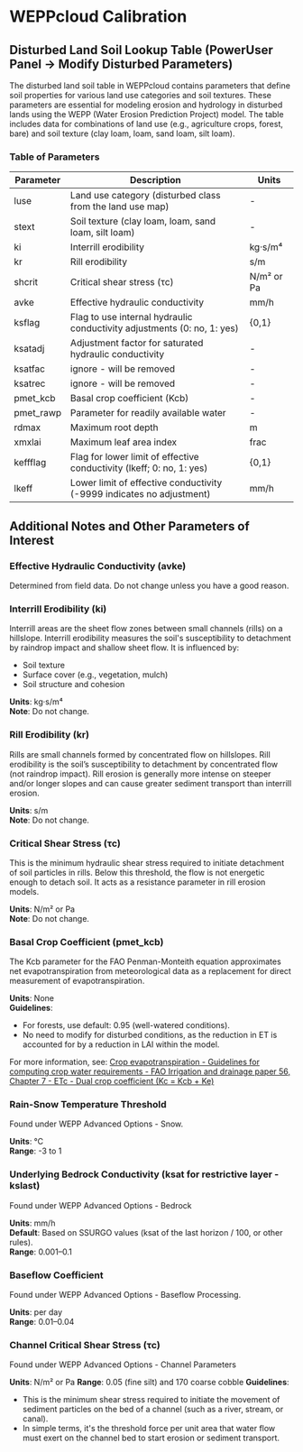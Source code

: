 # WEPPcloud Calibration 


## Disturbed Land Soil Lookup Table (PowerUser Panel → Modify Disturbed Parameters)

The disturbed land soil table in WEPPcloud contains parameters that define soil properties for various land use categories and soil textures. These parameters are essential for modeling erosion and hydrology in disturbed lands using the WEPP (Water Erosion Prediction Project) model. The table includes data for combinations of land use (e.g., agriculture crops, forest, bare) and soil texture (clay loam, loam, sand loam, silt loam).

### Table of Parameters

| Parameter     | Description                                                              | Units        |
|---------------|--------------------------------------------------------------------------|--------------|
| luse          | Land use category (disturbed class from the land use map)                | -            |
| stext         | Soil texture (clay loam, loam, sand loam, silt loam)                     | -            |
| ki            | Interrill erodibility                                                   | kg·s/m⁴      |
| kr            | Rill erodibility                                                        | s/m          |
| shcrit        | Critical shear stress (τc)                                               | N/m² or Pa   |
| avke          | Effective hydraulic conductivity                                        | mm/h         |
| ksflag        | Flag to use internal hydraulic conductivity adjustments (0: no, 1: yes) | {0,1}        |
| ksatadj       | Adjustment factor for saturated hydraulic conductivity                   | -            |
| ksatfac       | ignore - will be removed                                                 | -            |
| ksatrec       | ignore - will be removed                                                 | -            |
| pmet_kcb      | Basal crop coefficient (Kcb)                                             | -            |
| pmet_rawp     | Parameter for readily available water                                   | -            |
| rdmax         | Maximum root depth                                                      | m            |
| xmxlai        | Maximum leaf area index                                                 | frac         |
| keffflag      | Flag for lower limit of effective conductivity (lkeff; 0: no, 1: yes)   | {0,1}        |
| lkeff         | Lower limit of effective conductivity (-9999 indicates no adjustment)    | mm/h         |

## Additional Notes and Other Parameters of Interest

### Effective Hydraulic Conductivity (avke)

Determined from field data. Do not change unless you have a good reason.


### Interrill Erodibility (ki)

Interrill areas are the sheet flow zones between small channels (rills) on a hillslope. Interrill erodibility measures the soil's susceptibility to detachment by raindrop impact and shallow sheet flow. It is influenced by:

- Soil texture
- Surface cover (e.g., vegetation, mulch)
- Soil structure and cohesion

**Units**: kg·s/m⁴  
**Note**: Do not change.

### Rill Erodibility (kr)

Rills are small channels formed by concentrated flow on hillslopes. Rill erodibility is the soil’s susceptibility to detachment by concentrated flow (not raindrop impact). Rill erosion is generally more intense on steeper and/or longer slopes and can cause greater sediment transport than interrill erosion.

**Units**: s/m  
**Note**: Do not change.

### Critical Shear Stress (τc)

This is the minimum hydraulic shear stress required to initiate detachment of soil particles in rills. Below this threshold, the flow is not energetic enough to detach soil. It acts as a resistance parameter in rill erosion models.

**Units**: N/m² or Pa  
**Note**: Do not change.

### Basal Crop Coefficient (pmet_kcb)

The Kcb parameter for the FAO Penman-Monteith equation approximates net evapotranspiration from meteorological data as a replacement for direct measurement of evapotranspiration.

**Units**: None  
**Guidelines**:
- For forests, use default: 0.95 (well-watered conditions).
- No need to modify for disturbed conditions, as the reduction in ET is accounted for by a reduction in LAI within the model.

For more information, see: [Crop evapotranspiration - Guidelines for computing crop water requirements - FAO Irrigation and drainage paper 56, Chapter 7 - ETc - Dual crop coefficient (Kc = Kcb + Ke)](https://www.fao.org/4/x0490e/x0490e0c.htm#chapter%207%20%20%20etc%20%20%20dual%20crop%20coefficient%20(kc%20=%20kcb%20+%20ke))

### Rain-Snow Temperature Threshold

Found under WEPP Advanced Options - Snow.

**Units**: °C  
**Range**: -3 to 1  

### Underlying Bedrock Conductivity (ksat for restrictive layer - kslast)

Found under WEPP Advanced Options - Bedrock

**Units**: mm/h  
**Default**: Based on SSURGO values (ksat of the last horizon / 100, or other rules).  
**Range**: 0.001–0.1  

### Baseflow Coefficient

Found under WEPP Advanced Options - Baseflow Processing.

**Units**: per day  
**Range**: 0.01–0.04  

### Channel Critical Shear Stress (τc)

Found under WEPP Advanced Options - Channel Parameters

**Units**: N/m² or Pa
**Range**: 0.05 (fine silt) and 170 coarse cobble
**Guidelines**:
- This is the minimum shear stress required to initiate the movement of sediment particles on the bed of a channel (such as a river, stream, or canal). 
- In simple terms, it's the threshold force per unit area that water flow must exert on the channel bed to start erosion or sediment transport.
